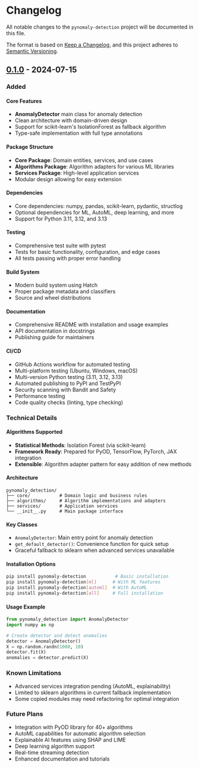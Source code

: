 # Changelog

All notable changes to the `pynomaly-detection` project will be documented in this file.

The format is based on [Keep a Changelog](https://keepachangelog.com/en/1.0.0/),
and this project adheres to [Semantic Versioning](https://semver.org/spec/v2.0.0.html).

## [0.1.0] - 2024-07-15

### Added

#### Core Features
- **AnomalyDetector** main class for anomaly detection
- Clean architecture with domain-driven design
- Support for scikit-learn's IsolationForest as fallback algorithm
- Type-safe implementation with full type annotations

#### Package Structure
- **Core Package**: Domain entities, services, and use cases
- **Algorithms Package**: Algorithm adapters for various ML libraries
- **Services Package**: High-level application services
- Modular design allowing for easy extension

#### Dependencies
- Core dependencies: numpy, pandas, scikit-learn, pydantic, structlog
- Optional dependencies for ML, AutoML, deep learning, and more
- Support for Python 3.11, 3.12, and 3.13

#### Testing
- Comprehensive test suite with pytest
- Tests for basic functionality, configuration, and edge cases
- All tests passing with proper error handling

#### Build System
- Modern build system using Hatch
- Proper package metadata and classifiers
- Source and wheel distributions

#### Documentation
- Comprehensive README with installation and usage examples
- API documentation in docstrings
- Publishing guide for maintainers

#### CI/CD
- GitHub Actions workflow for automated testing
- Multi-platform testing (Ubuntu, Windows, macOS)
- Multi-version Python testing (3.11, 3.12, 3.13)
- Automated publishing to PyPI and TestPyPI
- Security scanning with Bandit and Safety
- Performance testing
- Code quality checks (linting, type checking)

### Technical Details

#### Algorithms Supported
- **Statistical Methods**: Isolation Forest (via scikit-learn)
- **Framework Ready**: Prepared for PyOD, TensorFlow, PyTorch, JAX integration
- **Extensible**: Algorithm adapter pattern for easy addition of new methods

#### Architecture
```
pynomaly_detection/
├── core/           # Domain logic and business rules
├── algorithms/     # Algorithm implementations and adapters  
├── services/       # Application services
└── __init__.py     # Main package interface
```

#### Key Classes
- `AnomalyDetector`: Main entry point for anomaly detection
- `get_default_detector()`: Convenience function for quick setup
- Graceful fallback to sklearn when advanced services unavailable

#### Installation Options
```bash
pip install pynomaly-detection           # Basic installation
pip install pynomaly-detection[ml]      # With ML features
pip install pynomaly-detection[automl]  # With AutoML
pip install pynomaly-detection[all]     # Full installation
```

#### Usage Example
```python
from pynomaly_detection import AnomalyDetector
import numpy as np

# Create detector and detect anomalies
detector = AnomalyDetector()
X = np.random.randn(1000, 10)
detector.fit(X)
anomalies = detector.predict(X)
```

### Known Limitations

- Advanced services integration pending (AutoML, explainability)
- Limited to sklearn algorithms in current fallback implementation
- Some copied modules may need refactoring for optimal integration

### Future Plans

- Integration with PyOD library for 40+ algorithms
- AutoML capabilities for automatic algorithm selection
- Explainable AI features using SHAP and LIME
- Deep learning algorithm support
- Real-time streaming detection
- Enhanced documentation and tutorials

[0.1.0]: https://github.com/elgerytme/Pynomaly/releases/tag/v0.1.0